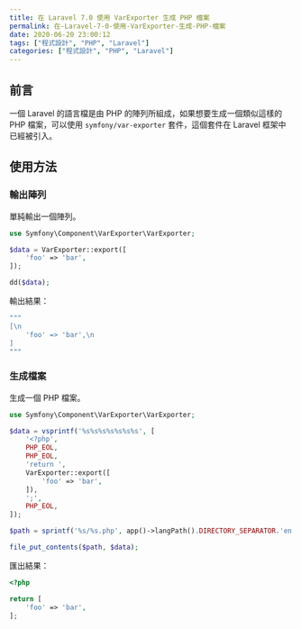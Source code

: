 ```yaml
---
title: 在 Laravel 7.0 使用 VarExporter 生成 PHP 檔案
permalink: 在-Laravel-7-0-使用-VarExporter-生成-PHP-檔案
date: 2020-06-20 23:00:12
tags: ["程式設計", "PHP", "Laravel"]
categories: ["程式設計", "PHP", "Laravel"]
---
```


## 前言

一個 Laravel 的語言檔是由 PHP 的陣列所組成，如果想要生成一個類似這樣的 PHP 檔案，可以使用 `symfony/var-exporter` 套件，這個套件在 Laravel 框架中已經被引入。

## 使用方法

### 輸出陣列

單純輸出一個陣列。

```PHP
use Symfony\Component\VarExporter\VarExporter;

$data = VarExporter::export([
    'foo' => 'bar',
]);

dd($data);
```

輸出結果：

```PHP
"""
[\n
    'foo' => 'bar',\n
]
"""
```

### 生成檔案

生成一個 PHP 檔案。

```PHP
use Symfony\Component\VarExporter\VarExporter;

$data = vsprintf('%s%s%s%s%s%s%s', [
    '<?php',
    PHP_EOL,
    PHP_EOL,
    'return ',
    VarExporter::export([
        'foo' => 'bar',
    ]),
    ';',
    PHP_EOL,
]);

$path = sprintf('%s/%s.php', app()->langPath().DIRECTORY_SEPARATOR.'en', 'example');

file_put_contents($path, $data);
```

匯出結果：

```PHP
<?php

return [
    'foo' => 'bar',
];
```
